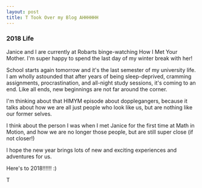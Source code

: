 ```yaml
---
layout: post
title: T Took Over my Blog AHHHHHH
---
```


### 2018 Life
Janice and I are currently at Robarts binge-watching How I Met Your Mother. I'm super happy to spend the last day of my winter break with her!

School starts again tomorrow and it's the last semester of my university life. I am wholly astounded that after years of being sleep-deprived, cramming assignments, procrastination, and all-night study sessions, it's coming to an end. Like all ends, new beginnings are not far around the corner.

I'm thinking about that HIMYM episode about dopplegangers, because it talks about how we are all just people who look like us, but are nothing like our former selves.

I think about the person I was when I met Janice for the first time at Math in Motion, and how we are no longer those people, but are still super close (if not closer!)

I hope the new year brings lots of new and exciting experiences and adventures for us. 

Here's to 2018!!!!!! :)

T
